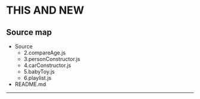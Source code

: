 # __THIS AND NEW__

## Source map

* Source
  * 2.compareAge.js
  * 3.personConstructor.js
  * 4.carConstructor.js
  * 5.babyToy.js
  * 6.playlist.js
* README.md

---
